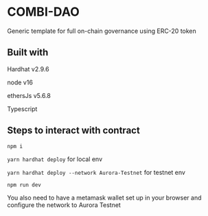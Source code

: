 # COMBI-DAO
Generic template for full on-chain governance using ERC-20 token

## Built with
Hardhat v2.9.6

node v16

ethersJs v5.6.8

Typescript

## Steps to interact with contract
`npm i`

`yarn hardhat deploy` for local env 

`yarn hardhat deploy --network Aurora-Testnet` for testnet env

`npm run dev`

You also need to have a metamask wallet set up in your browser and configure the network to Aurora Testnet
